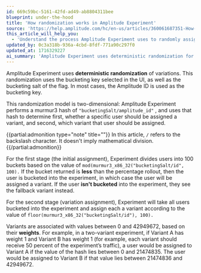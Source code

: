 ```yaml
---
id: 669c59bc-5161-42fd-ad49-ab8804311bee
blueprint: under-the-hood
title: 'How randomization works in Amplitude Experiment'
source: 'https://help.amplitude.com/hc/en-us/articles/360061687351-How-randomization-works-in-Amplitude-Experiment'
this_article_will_help_you:
  - 'Understand the process Amplitude Experiment uses to randomly assign users to experiment variants'
updated_by: 0c3a318b-936a-4cbd-8fdf-771a90c297f0
updated_at: 1716329227
ai_summary: 'Amplitude Experiment uses deterministic randomization for assigning users to variants based on a bucketing key and salt. The process involves hashing the key and ID to determine if a user should be in the experiment and which variant they get. Users are first divided into 100 buckets for initial assignment, then assigned a variant based on another hash for variation assignment. Variants are associated with values between 0 and 42949672, depending on their weights. This method ensures fair and consistent variant assignment for experiments.'
---
```

Amplitude Experiment uses **deterministic randomization** of variations. This randomization uses the bucketing key selected in the UI, as well as the bucketing salt of the flag. In most cases, the Amplitude ID is used as the bucketing key.

This randomization model is two-dimensional: Amplitude Experiment performs a murmur3 hash of  `"bucketingSalt/amplitude_id"` , and uses that hash to determine first, whether a specific user should be assigned a variant, and second, which variant that user should be assigned.

{{partial:admonition type="note" title=""}}
In this article, `/` refers to the backslash character. It doesn't imply mathematical division.
{{/partial:admonition}}

For the first stage (the initial assignment), Experiment divides users into 100 buckets based on the value of  `mod(murmur3_x86_32("bucketingSalt/id", 100).`  If the bucket returned is **less** than the percentage rollout, then the user is bucketed into the experiment, in which case the user will be assigned a variant. If the user **isn't bucketed** into the experiment, they see the fallback variant instead.

For the second stage (variation assignment), Experiment will take all users bucketed into the experiment and assign each a variant according to the value of  `floor(murmur3_x86_32("bucketingSalt/id"), 100).` 

Variants are associated with values between 0 and 42949672, based on their **weights**. For example, in a two-variant experiment, if Variant A has weight 1 and Variant B has weight 1 (for example, each variant should receive 50 percent of the experiment’s traffic), a user would be assigned to Variant A if the value of the hash lies between 0 and 21474835. The user would be assigned to Variant B if that value lies between 21474836 and 42949672.
